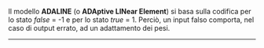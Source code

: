 Il modello **ADALINE** (o **ADAptive LINear Element**) si basa sulla codifica per lo stato $false$ = -1 e per lo stato $true$ = 1.
Perciò, un input falso comporta, nel caso di output errato, ad un adattamento dei pesi.

---------------------------------------------------------------